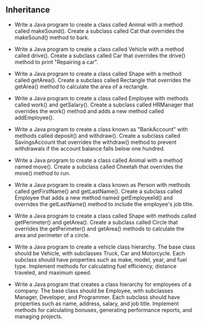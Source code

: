 ## Inheritance
- Write a Java program to create a class called Animal with a method called makeSound(). Create a subclass called Cat that overrides the makeSound() method to bark.

- Write a Java program to create a class called Vehicle with a method called drive(). Create a subclass called Car that overrides the drive() method to print "Repairing a car".

- Write a Java program to create a class called Shape with a method called getArea(). Create a subclass called Rectangle that overrides the getArea() method to calculate the area of a rectangle.

- Write a Java program to create a class called Employee with methods called work() and getSalary(). Create a subclass called HRManager that overrides the work() method and adds a new method called addEmployee().

- Write a Java program to create a class known as "BankAccount" with methods called deposit() and withdraw(). Create a subclass called SavingsAccount that overrides the withdraw() method to prevent withdrawals if the account balance falls below one hundred.

- Write a Java program to create a class called Animal with a method named move(). Create a subclass called Cheetah that overrides the move() method to run.

- Write a Java program to create a class known as Person with methods called getFirstName() and getLastName(). Create a subclass called Employee that adds a new method named getEmployeeId() and overrides the getLastName() method to include the employee's job title.

- Write a Java program to create a class called Shape with methods called getPerimeter() and getArea(). Create a subclass called Circle that overrides the getPerimeter() and getArea() methods to calculate the area and perimeter of a circle.

- Write a Java program to create a vehicle class hierarchy. The base class should be Vehicle, with subclasses Truck, Car and Motorcycle. Each subclass should have properties such as make, model, year, and fuel type. Implement methods for calculating fuel efficiency, distance traveled, and maximum speed.

- Write a Java program that creates a class hierarchy for employees of a company. The base class should be Employee, with subclasses Manager, Developer, and Programmer. Each subclass should have properties such as name, address, salary, and job title. Implement methods for calculating bonuses, generating performance reports, and managing projects.
